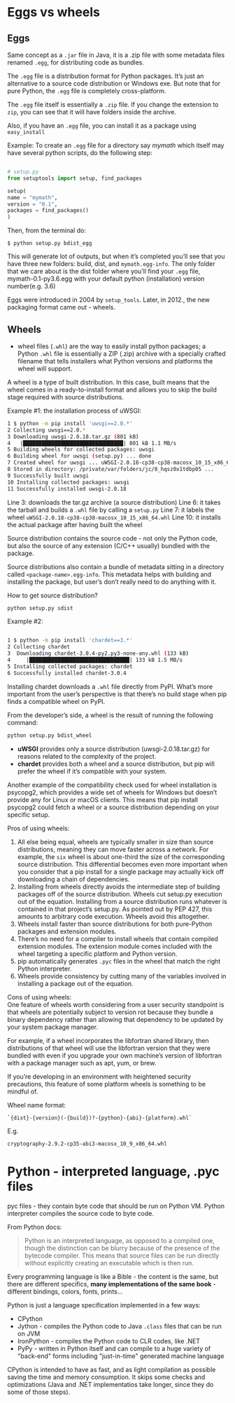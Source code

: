 # Eggs vs wheels

## Eggs

Same concept as a `.jar` file in Java, it is a .zip file with some metadata files renamed `.egg`, for distributing code as bundles.

The `.egg` file is a distribution format for Python packages. It’s just an alternative to a source code distribution or Windows exe. But note that for pure Python, the `.egg` file is completely cross-platform.

The `.egg` file itself is essentially a `.zip` file. If you change the extension to `zip`, you can see that it will have folders inside the archive.

Also, if you have an `.egg` file, you can install it as a package using `easy_install`

Example: To create an `.egg` file for a directory say _mymath_ which itself may have several python scripts, do the following step:

```python

# setup.py
from setuptools import setup, find_packages

setup(
name = "mymath",
version = "0.1",
packages = find_packages()
)
```

Then, from the terminal do:

`$ python setup.py bdist_egg`

This will generate lot of outputs, but when it’s completed you’ll see that you have three new folders: build, dist, and `mymath.egg-info`. The only folder that we care about is the dist folder where you'll find your `.egg` file, mymath-0.1-py3.6.egg with your default python (installation) version number(e.g. 3.6)

Eggs were introduced in 2004 by `setup_tools`. Later, in 2012., the new packaging format came out - wheels.

## Wheels

- wheel files (`.whl`) are the way to easily install python packages; a Python `.whl` file is essentially a ZIP (.zip) archive with a specially crafted filename that tells installers what Python versions and platforms the wheel will support.

A wheel is a type of built distribution. In this case, built means that the wheel comes in a ready-to-install format and allows you to skip the build stage required with source distributions.

Example #1: the installation process of uWSGI:

```bash
1 $ python -m pip install 'uwsgi==2.0.*'
2 Collecting uwsgi==2.0.*
3 Downloading uwsgi-2.0.18.tar.gz (801 kB)
4   |████████████████████████████████| 801 kB 1.1 MB/s
5 Building wheels for collected packages: uwsgi
6 Building wheel for uwsgi (setup.py) ... done
7 Created wheel for uwsgi ... uWSGI-2.0.18-cp38-cp38-macosx_10_15_x86_64.whl
8 Stored in directory: /private/var/folders/jc/8_hqsz0x1tdbp05 ...
9 Successfully built uwsgi
10 Installing collected packages: uwsgi
11 Successfully installed uwsgi-2.0.18

```

Line 3: downloads the tar.gz archive (a source distribution)
Line 6: it takes the tarball and builds a `.whl` file by calling a `setup.py`
Line 7: it labels the wheel `uWSGI-2.0.18-cp38-cp38-macosx_10_15_x86_64.whl`
Line 10: it installs the actual package after having built the wheel

Source distribution contains the source code - not only the Python code, but also the source of any extension (C/C++ usually) bundled with the package.

Source distributions also contain a bundle of metadata sitting in a directory called `<package-name>.egg-info`. This metadata helps with building and installing the package, but user’s don’t really need to do anything with it.

How to get source distribution?<br>

```bash
python setup.py sdist
```

Example #2:

```bash

1 $ python -m pip install 'chardet==3.*'
2 Collecting chardet
3  Downloading chardet-3.0.4-py2.py3-none-any.whl (133 kB)
4     |████████████████████████████████| 133 kB 1.5 MB/s
5 Installing collected packages: chardet
6 Successfully installed chardet-3.0.4
```

Installing chardet downloads a `.whl` file directly from PyPI. What’s more important from the user’s perspective is that there’s no build stage when pip finds a compatible wheel on PyPI.

From the developer’s side, a wheel is the result of running the following command:

```bash
python setup.py bdist_wheel
```

- **uWSGI** provides only a source distribution (uwsgi-2.0.18.tar.gz) for reasons related to the complexity of the project.
- **chardet** provides both a wheel and a source distribution, but pip will prefer the wheel if it’s compatible with your system.

Another example of the compatibility check used for wheel installation is psycopg2, which provides a wide set of wheels for Windows but doesn’t provide any for Linux or macOS clients. This means that pip install psycopg2 could fetch a wheel or a source distribution depending on your specific setup.

Pros of using wheels:<br>

1. All else being equal, wheels are typically smaller in size than source distributions, meaning they can move faster across a network. For example, the `six` wheel is about one-third the size of the corresponding source distribution. This differential becomes even more important when you consider that a pip install for a single package may actually kick off downloading a chain of dependencies.
2. Installing from wheels directly avoids the intermediate step of building packages off of the source distribution. Wheels cut setup.py execution out of the equation. Installing from a source distribution runs whatever is contained in that project’s setup.py. As pointed out by PEP 427, this amounts to arbitrary code execution. Wheels avoid this altogether.
3. Wheels install faster than source distributions for both pure-Python packages and extension modules.
4. There’s no need for a compiler to install wheels that contain compiled extension modules. The extension module comes included with the wheel targeting a specific platform and Python version.
5. pip automatically generates `.pyc` files in the wheel that match the right Python interpreter.
6. Wheels provide consistency by cutting many of the variables involved in installing a package out of the equation.

Cons of using wheels:<br>
One feature of wheels worth considering from a user security standpoint is that wheels are potentially subject to version rot because they bundle a binary dependency rather than allowing that dependency to be updated by your system package manager.

For example, if a wheel incorporates the libfortran shared library, then distributions of that wheel will use the libfortran version that they were bundled with even if you upgrade your own machine’s version of libfortran with a package manager such as apt, yum, or brew.

If you’re developing in an environment with heightened security precautions, this feature of some platform wheels is something to be mindful of.

Wheel name format:

```
`{dist}-{version}(-{build})?-{python}-{abi}-{platform}.whl`
```

E.g.

```
cryptography-2.9.2-cp35-abi3-macosx_10_9_x86_64.whl
```

# Python - interpreted language, .pyc files

pyc files - they contain byte code that should be run on Python VM. Python interpreter compiles the source code to byte code.

From Python docs:

> Python is an interpreted language, as opposed to a compiled one, though the distinction can be blurry because of the presence of the bytecode compiler. This means that source files can be run directly without explicitly creating an executable which is then run.

Every programming language is like a Bible - the content is the same, but there are different specifics, **many implementations of the same book** - different bindings, colors, fonts, prints...

Python is just a language specification implemented in a few ways:

- CPython
- Jython - compiles the Python code to Java `.class` files that can be run on JVM
- IronPython - compiles the Python code to CLR codes, like .NET
- PyPy - written in Python itself and can compile to a huge variety of "back-end" forms including "just-in-time" generated machine language

CPython is intended to have as fast, and as light compilation as possible saving the time and memory consumption. It skips some checks and optimizations (Java and .NET implementatios take longer, since they do some of those steps).
